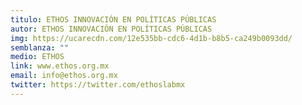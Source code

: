 ```yaml
---
titulo: ETHOS INNOVACIÓN EN POLÍTICAS PÚBLICAS
autor: ETHOS INNOVACIÓN EN POLÍTICAS PÚBLICAS
img: https://ucarecdn.com/12e535bb-cdc6-4d1b-b8b5-ca249b0093dd/
semblanza: ""
medio: ETHOS
link: www.ethos.org.mx
email: info@ethos.org.mx
twitter: https://twitter.com/ethoslabmx
---
```


